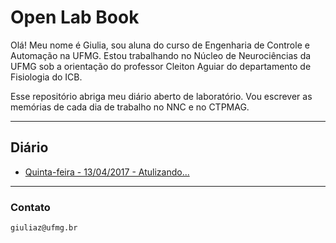 # Open Lab Book

Olá! Meu nome é Giulia, sou aluna do curso de Engenharia de Controle e Automação na UFMG. Estou trabalhando no Núcleo de Neurociências da UFMG sob a orientação do professor Cleiton Aguiar do departamento de Fisiologia do ICB.

Esse repositório abriga meu diário aberto de laboratório. Vou escrever as memórias de cada dia de trabalho no NNC e no CTPMAG.
****

## Diário

* [Quinta-feira - 13/04/2017 - Atulizando...](https://github.com/giuliazc/Open-Lab-Book/blob/master/notes/nnc.md)



****

### Contato

	giuliaz@ufmg.br
